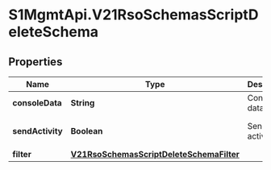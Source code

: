 # S1MgmtApi.V21RsoSchemasScriptDeleteSchema

## Properties
Name | Type | Description | Notes
------------ | ------------- | ------------- | -------------
**consoleData** | **String** | Console data | [optional] 
**sendActivity** | **Boolean** | Send activity | [optional] [default to false]
**filter** | [**V21RsoSchemasScriptDeleteSchemaFilter**](V21RsoSchemasScriptDeleteSchemaFilter.md) |  | 


